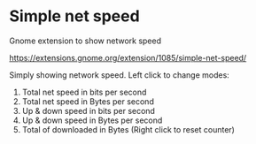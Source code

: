 # Simple net speed 
Gnome extension to show network speed

https://extensions.gnome.org/extension/1085/simple-net-speed/

Simply showing network speed. Left click to change modes:

1. Total net speed in bits per second
1. Total net speed in Bytes per second
1. Up & down speed in bits per second
1. Up & down speed in Bytes per second
1. Total of downloaded in Bytes (Right click to reset counter)

